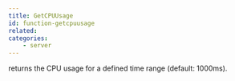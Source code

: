 ```yaml
---
title: GetCPUUsage
id: function-getcpuusage
related:
categories:
    - server
---
```


returns the CPU usage for a defined time range (default: 1000ms).